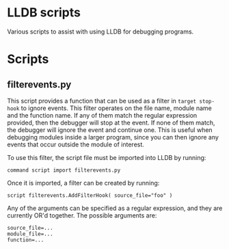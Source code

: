 # LLDB scripts
Various scripts to assist with using LLDB for debugging programs.

# Scripts

## filterevents.py

This script provides a function that can be used as a filter in ```target stop-hook``` to ignore events.
This filter operates on the file name, module name and the function name.
If any of them match the regular expression provided, then the debugger will stop at the event.
If none of them match, the debugger will ignore the event and continue one.
This is useful when debugging modules inside a larger program, since you can then ignore any events that occur outside the module of interest.

To use this filter, the script file must be imported into LLDB by running:
```
command script import filterevents.py
```

Once it is imported, a filter can be created by running:
```
script filterevents.AddFilterHook( source_file="foo" )
```
Any of the arguments can be specified as a regular expression, and they are currently OR'd together.
The possible arguments are:
```
source_file=...
module_file=...
function=...
```
